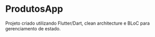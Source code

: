 # ProdutosApp

Projeto criado utilizando Flutter/Dart, clean architecture e BLoC para gerenciamento de estado.
